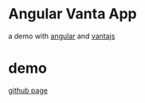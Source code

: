 # Angular Vanta App

a demo with [angular](https://angular.io) and [vantajs](https://www.vantajs.com/)

# demo

[github page](https://damingerdai.github.io/angular-vanta-app/)
